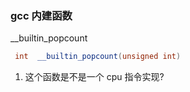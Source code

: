 ### gcc 内建函数
__builtin_popcount
```c++
 int  __builtin_popcount(unsigned int)
```
1. 这个函数是不是一个 cpu 指令实现?
